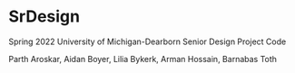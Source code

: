 # SrDesign
Spring 2022 University of Michigan-Dearborn Senior Design Project Code

Parth Aroskar, Aidan Boyer, Lilia Bykerk, Arman Hossain, Barnabas Toth